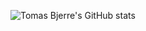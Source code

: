 ![Tomas Bjerre's GitHub stats](https://github-readme-stats.vercel.app/api?username=tomasbjerre&hide=contribs,prs,issues&rank_icon=github)
